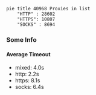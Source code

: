
```mermaid
pie title 40968 Proxies in list
    "HTTP" : 28602
    "HTTPS": 10807
    "SOCKS" : 8694
```

### Some Info
#### Average Timeout

- mixed: 4.0s
- http: 2.2s
- https: 8.1s
- socks: 6.4s